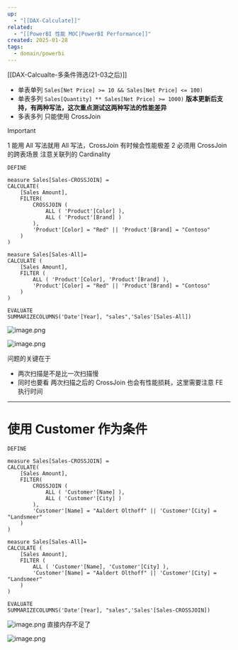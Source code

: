 ```yaml
---
up:
  - "[[DAX-Calculate]]"
related:
  - "[[PowerBI 性能 MOC|PowerBI Performance]]"
created: 2025-01-28
tags:
  - domain/powerbi
---
```

[[DAX-Calcualte-多条件筛选(21-03之后)]]

- 单表单列  `Sales[Net Price] >= 10 && Sales[Net Price] <= 100)`
- 单表多列 `Sales[Quantity] ** Sales[Net Price] >= 1000)` **版本更新后支持，有两种写法，这次重点测试这两种写法的性能差异**
- 多表多列 只能使用 CrossJoin



> [!important]
> 1 能用 All 写法就用 All 写法，CrossJoin 有时候会性能极差
> 2 必须用 CrossJoin 的跨表场景 注意关联列的 Cardinality


```
DEFINE 

measure Sales[Sales-CROSSJOIN] =
CALCULATE(
    [Sales Amount],
    FILTER(
        CROSSJOIN (
            ALL ( 'Product'[Color] ),
            ALL ( 'Product'[Brand] )
        ),
        'Product'[Color] = "Red" || 'Product'[Brand] = "Contoso"
    )
)

measure Sales[Sales-All]=
CALCULATE (
    [Sales Amount],
    FILTER (
        ALL ( 'Product'[Color], 'Product'[Brand] ),
        'Product'[Color] = "Red" || 'Product'[Brand] = "Contoso"
    )
)

EVALUATE
SUMMARIZECOLUMNS('Date'[Year], "sales",'Sales'[Sales-All])
```

![image.png](https://s1.vika.cn/space/2025/01/28/d008a704f81c4bdfb5cb3e91902d154d)


![image.png](https://s1.vika.cn/space/2025/01/28/2be7dba1446a420f88f2ccd904a6cc61)


问题的关键在于
- 两次扫描是不是比一次扫描慢
- 同时也要看 两次扫描之后的 CrossJoin 也会有性能损耗，这里需要注意 FE 执行时间


---

# 使用 Customer 作为条件


```
DEFINE 

measure Sales[Sales-CROSSJOIN] =
CALCULATE(
    [Sales Amount],
    FILTER(
        CROSSJOIN (
            ALL ( 'Customer'[Name] ),
            ALL ( 'Customer'[City] )
        ),
        'Customer'[Name] = "Aaldert Olthoff" || 'Customer'[City] = "Landsmeer"
    )
)

measure Sales[Sales-All]=
CALCULATE (
    [Sales Amount],
    FILTER (
        ALL ( 'Customer'[Name], 'Customer'[City] ),
        'Customer'[Name] = "Aaldert Olthoff" || 'Customer'[City] = "Landsmeer"
    )
)

EVALUATE
SUMMARIZECOLUMNS('Date'[Year], "sales",'Sales'[Sales-CROSSJOIN])
```


![image.png](https://s1.vika.cn/space/2025/01/28/161943271b7a44a783b5aa9233e03e87)
直接内存不足了

![image.png](https://s1.vika.cn/space/2025/01/28/54e38d7251da411dabd32b43baa26885)
